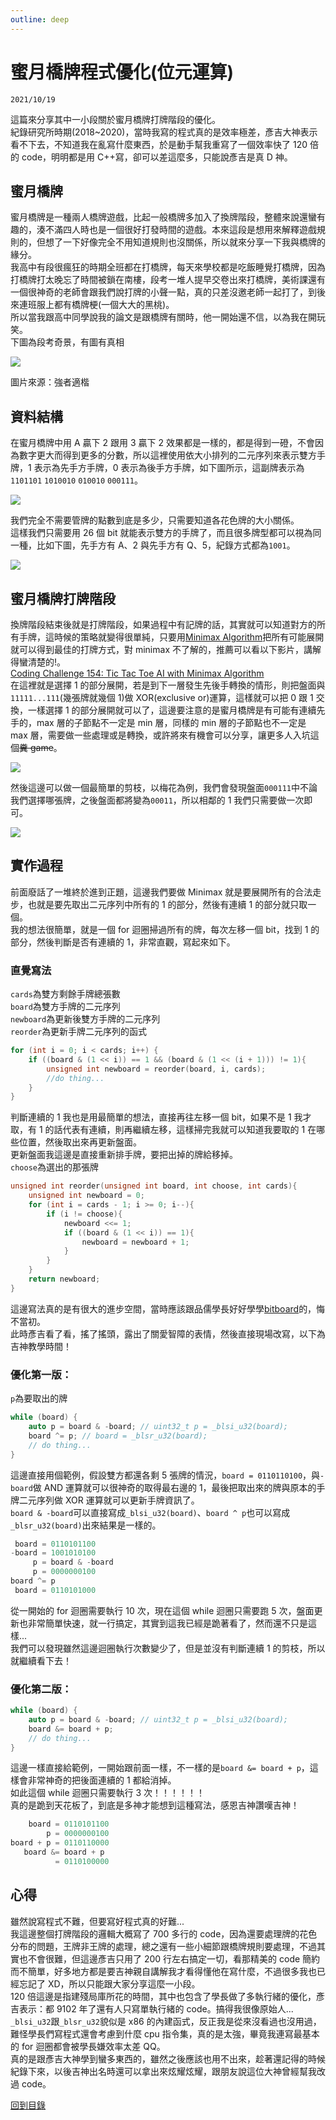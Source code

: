 ```yaml
---
outline: deep
---
```


# 蜜月橋牌程式優化(位元運算)

`2021/10/19`

這篇來分享其中一小段關於蜜月橋牌打牌階段的優化。<br>
紀錄研究所時期(2018~2020)，當時我寫的程式真的是效率極差，彥吉大神表示看不下去，不知道我在亂寫什麼東西，於是動手幫我重寫了一個效率快了 120 倍的 code，明明都是用 C++寫，卻可以差這麼多，只能說彥吉是真 D 神。

## 蜜月橋牌

蜜月橋牌是一種兩人橋牌遊戲，比起一般橋牌多加入了換牌階段，整體來說還蠻有趣的，湊不滿四人時也是一個很好打發時間的遊戲。本來這段是想用來解釋遊戲規則的，但想了一下好像完全不用知道規則也沒關係，所以就來分享一下我與橋牌的緣分。<br>
我高中有段很瘋狂的時期全班都在打橋牌，每天來學校都是吃飯睡覺打橋牌，因為打橋牌打太晚忘了時間被鎖在南樓，段考一堆人提早交卷出來打橋牌，美術課還有一個很神奇的老師會跟我們說打牌的小聲一點，真的只差沒邀老師一起打了，到後來連班服上都有橋牌梗(一個大大的黑桃)。<br>
所以當我跟高中同學說我的論文是跟橋牌有關時，他一開始還不信，以為我在開玩笑。<br>
下圖為段考奇景，有圖有真相

![](https://i.imgur.com/odzXGye.jpg)

圖片來源：強者適楷

## 資料結構

在蜜月橋牌中用 A 贏下 2 跟用 3 贏下 2 效果都是一樣的，都是得到一磴，不會因為數字更大而得到更多的分數，所以這裡使用依大小排列的二元序列來表示雙方手牌，1 表示為先手方手牌，0 表示為後手方手牌，如下圖所示，這副牌表示為`1101101` `1010010` `010010` `000111`。

![](https://i.imgur.com/3pW5Tdn.png)

我們完全不需要管牌的點數到底是多少，只需要知道各花色牌的大小關係。<br>
這樣我們只需要用 26 個 bit 就能表示雙方的手牌了，而且很多牌型都可以視為同一種，比如下圖，先手方有 A、2 與先手方有 Q、5，紀錄方式都為`1001`。

![](https://i.imgur.com/WD8jL03.png)

## 蜜月橋牌打牌階段

換牌階段結束後就是打牌階段，如果過程中有記牌的話，其實就可以知道對方的所有手牌，這時候的策略就變得很單純，只要用[Minimax Algorithm](https://en.wikipedia.org/wiki/Minimax)把所有可能展開就可以得到最佳的打牌方式，對 minimax 不了解的，推薦可以看以下影片，講解得蠻清楚的!。<br>
[Coding Challenge 154: Tic Tac Toe AI with Minimax Algorithm](https://youtu.be/trKjYdBASyQ)<br>
在這裡就是選擇 1 的部分展開，若是到下一層發生先後手轉換的情形，則把盤面與`11111...111`(幾張牌就幾個 1)做 XOR(exclusive or)運算，這樣就可以把 0 跟 1 交換，一樣選擇 1 的部分展開就可以了，這邊要注意的是蜜月橋牌是有可能有連續先手的，max 層的子節點不一定是 min 層，同樣的 min 層的子節點也不一定是 max 層，需要做一些處理或是轉換，或許將來有機會可以分享，讓更多人入坑這個~~糞 game~~。

![](https://i.imgur.com/55KxEbC.png)

然後這邊可以做一個最簡單的剪枝，以梅花為例，我們會發現盤面`000111`中不論我們選擇哪張牌，之後盤面都將變為`00011`，所以相鄰的 1 我們只需要做一次即可。

![](https://i.imgur.com/aixdhoL.png)

## 實作過程

前面廢話了一堆終於進到正題，這邊我們要做 Minimax 就是要展開所有的合法走步，也就是要先取出二元序列中所有的 1 的部分，然後有連續 1 的部分就只取一個。<br>
我的想法很簡單，就是一個 for 迴圈掃過所有的牌，每次左移一個 bit，找到 1 的部分，然後判斷是否有連續的 1，非常直觀，寫起來如下。

### 直覺寫法

`cards`為雙方剩餘手牌總張數<br>
`board`為雙方手牌的二元序列<br>
`newboard`為更新後雙方手牌的二元序列<br>
`reorder`為更新手牌二元序列的函式<br>

```cpp
for (int i = 0; i < cards; i++) {
    if ((board & (1 << i)) == 1 && (board & (1 << (i + 1))) != 1){
        unsigned int newboard = reorder(board, i, cards);
        //do thing...
    }
}
```

判斷連續的 1 我也是用最簡單的想法，直接再往左移一個 bit，如果不是 1 我才取，有 1 的話代表有連續，則再繼續左移，這樣掃完我就可以知道我要取的 1 在哪些位置，然後取出來再更新盤面。<br>
更新盤面我這邊是直接重新排手牌，要把出掉的牌給移掉。<br>
`choose`為選出的那張牌

```cpp
unsigned int reorder(unsigned int board, int choose, int cards){
    unsigned int newboard = 0;
    for (int i = cards - 1; i >= 0; i--){
        if (i != choose){
            newboard <<= 1;
            if ((board & (1 << i)) == 1){
                newboard = newboard + 1;
            }
        }
    }
    return newboard;
}
```

這邊寫法真的是有很大的進步空間，當時應該跟品儒學長好好學學[bitboard](https://en.wikipedia.org/wiki/Bitboard)的，悔不當初。<br>
此時彥吉看了看，搖了搖頭，露出了關愛智障的表情，然後直接現場改寫，以下為吉神教學時間！

### 優化第一版：

`p`為要取出的牌

```cpp
while (board) {
    auto p = board & -board; // uint32_t p = _blsi_u32(board);
    board ^= p; // board = _blsr_u32(board);
    // do thing...
}
```

這邊直接用個範例，假設雙方都還各剩 5 張牌的情況，`board = 0110110100`，與`-board`做 AND 運算就可以很神奇的取得最右邊的 1，最後把取出來的牌與原本的手牌二元序列做 XOR 運算就可以更新手牌資訊了。<br>
`board & -board`可以直接寫成`_blsi_u32(board)`、`board ^ p`也可以寫成`_blsr_u32(board)`出來結果是一樣的。

```cpp
 board = 0110101100
-board = 1001010100
     p = board & -board
     p = 0000000100
board ^= p
 board = 0110101000
```

從一開始的 for 迴圈需要執行 10 次，現在這個 while 迴圈只需要跑 5 次，盤面更新也非常簡單快速，就一行搞定，其實到這我已經是跪著看了，然而還不只是這樣...<br>
我們可以發現雖然這邊迴圈執行次數變少了，但是並沒有判斷連續 1 的剪枝，所以就繼續看下去！

### 優化第二版：

```cpp
while (board) {
    auto p = board & -board; // uint32_t p = _blsi_u32(board);
    board &= board + p;
    // do thing...
}
```

這邊一樣直接給範例，一開始跟前面一樣，不一樣的是`board &= board + p`，這樣會非常神奇的把後面連續的 1 都給消掉。<br>
如此這個 while 迴圈只需要執行 3 次！！！！！！<br>
真的是跪到天花板了，到底是多神才能想到這種寫法，感恩吉神讚嘆吉神！

```cpp
    board = 0110101100
        p = 0000000100
board + p = 0110110000
   board &= board + p
          = 0110100000
```

## 心得

雖然說寫程式不難，但要寫好程式真的好難...<br>
我這邊整個打牌階段的邏輯大概寫了 700 多行的 code，因為還要處理牌的花色分布的問題，王牌非王牌的處理，總之還有一些小細節跟橋牌規則要處理，不過其實也不會很難，但這邊彥吉只用了 200 行左右搞定一切，看那精美的 code 簡約而不簡單，好多地方都是要吉神親自講解我才看得懂他在寫什麼，不過很多我也已經忘記了 XD，所以只能跟大家分享這麼一小段。<br>
120 倍這邊是指建殘局庫所花的時間，其中也包含了學長做了多執行緒的優化，彥吉表示：都 9102 年了還有人只寫單執行緒的 code。搞得我很像原始人...<br>
`_blsi_u32`跟`_blsr_u32`貌似是 x86 的內建函式，反正我是從來沒看過也沒用過，難怪學長們寫程式還會考慮到什麼 cpu 指令集，真的是太強，畢竟我連寫最基本的 for 迴圈都會被學長嫌效率太差 QQ。<br>
真的是跟彥吉大神學到蠻多東西的，雖然之後應該也用不出來，趁著還記得的時候紀錄下來，以後吉神出名時還可以拿出來炫耀炫耀，跟朋友說這位大神曾經幫我改過 code。

[回到目錄](/coding/)
